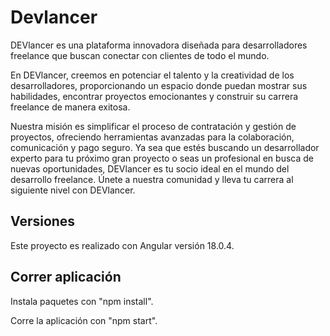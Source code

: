 # Devlancer

DEVlancer es una plataforma innovadora diseñada para desarrolladores freelance que buscan conectar con clientes de todo el mundo.

En DEVlancer, creemos en potenciar el talento y la creatividad de los desarrolladores, proporcionando un espacio donde puedan mostrar sus habilidades, encontrar proyectos emocionantes y construir su carrera freelance de manera exitosa.

Nuestra misión es simplificar el proceso de contratación y gestión de proyectos, ofreciendo herramientas avanzadas para la colaboración, comunicación y pago seguro. Ya sea que estés buscando un desarrollador experto para tu próximo gran proyecto o seas un profesional en busca de nuevas oportunidades, DEVlancer es tu socio ideal en el mundo del desarrollo freelance. Únete a nuestra comunidad y lleva tu carrera al siguiente nivel con DEVlancer.

## Versiones

Este proyecto es realizado con Angular versión 18.0.4.

## Correr aplicación

Instala paquetes con "npm install".

Corre la aplicación con "npm start".
